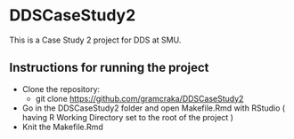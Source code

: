 # DDSCaseStudy2

This is a Case Study 2 project for DDS at SMU.

## Instructions for running the project
* Clone the repository:<br>
  * git clone https://github.com/gramcraka/DDSCaseStudy2
* Go in the DDSCaseStudy2 folder and open Makefile.Rmd with RStudio ( having R Working Directory set to the root of the project )
* Knit the Makefile.Rmd 
